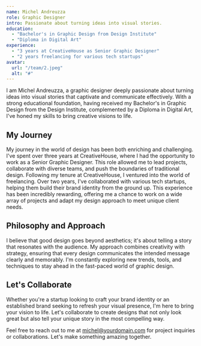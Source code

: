 ```yaml
---
name: Michel Andreuzza
role: Graphic Designer
intro: Passionate about turning ideas into visual stories.
education:
  - "Bachelor's in Graphic Design from Design Institute"
  - "Diploma in Digital Art"
experience:
  - "3 years at CreativeHouse as Senior Graphic Designer"
  - "2 years freelancing for various tech startups"
avatar:
  url: "/team/2.jpeg"
  alt: "#"
---
```


I am Michel Andreuzza, a graphic designer deeply passionate about turning ideas into visual stories that captivate and communicate effectively. With a strong educational foundation, having received my Bachelor's in Graphic Design from the Design Institute, complemented by a Diploma in Digital Art, I've honed my skills to bring creative visions to life.

## My Journey

My journey in the world of design has been both enriching and challenging. I've spent over three years at CreativeHouse, where I had the opportunity to work as a Senior Graphic Designer. This role allowed me to lead projects, collaborate with diverse teams, and push the boundaries of traditional design. Following my tenure at CreativeHouse, I ventured into the world of freelancing. Over two years, I've collaborated with various tech startups, helping them build their brand identity from the ground up. This experience has been incredibly rewarding, offering me a chance to work on a wide array of projects and adapt my design approach to meet unique client needs.

## Philosophy and Approach

I believe that good design goes beyond aesthetics; it's about telling a story that resonates with the audience. My approach combines creativity with strategy, ensuring that every design communicates the intended message clearly and memorably. I'm constantly exploring new trends, tools, and techniques to stay ahead in the fast-paced world of graphic design.

## Let's Collaborate

Whether you're a startup looking to craft your brand identity or an established brand seeking to refresh your visual presence, I'm here to bring your vision to life. Let's collaborate to create designs that not only look great but also tell your unique story in the most compelling way.

Feel free to reach out to me at [michel@yourdomain.com](mailto:michel@yourdomain.com) for project inquiries or collaborations. Let's make something amazing together.
